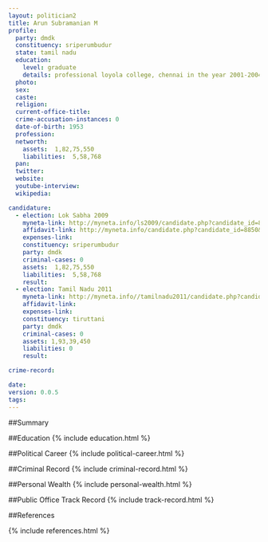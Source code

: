```yaml
---
layout: politician2
title: Arun Subramanian M
profile: 
  party: dmdk
  constituency: sriperumbudur
  state: tamil nadu
  education: 
    level: graduate
    details: professional loyola college, chennai in the year 2001-2004
  photo: 
  sex: 
  caste: 
  religion: 
  current-office-title: 
  crime-accusation-instances: 0
  date-of-birth: 1953
  profession: 
  networth: 
    assets:  1,82,75,550
    liabilities:  5,58,768
  pan: 
  twitter: 
  website: 
  youtube-interview: 
  wikipedia: 

candidature: 
  - election: Lok Sabha 2009
    myneta-link: http://myneta.info/ls2009/candidate.php?candidate_id=8850
    affidavit-link: http://myneta.info/candidate.php?candidate_id=8850&scan=original
    expenses-link: 
    constituency: sriperumbudur 
    party: dmdk
    criminal-cases: 0
    assets:  1,82,75,550
    liabilities:  5,58,768
    result:  
  - election: Tamil Nadu 2011
    myneta-link: http://myneta.info//tamilnadu2011/candidate.php?candidate_id=478
    affidavit-link: 
    expenses-link: 
    constituency: tiruttani 
    party: dmdk
    criminal-cases: 0
    assets: 1,93,39,450
    liabilities: 0
    result:  

crime-record: 

date: 
version: 0.0.5
tags: 
---
```

##Summary


##Education
{% include education.html %}


##Political Career
{% include political-career.html %}


##Criminal Record
{% include criminal-record.html %}


##Personal Wealth
{% include personal-wealth.html %}


##Public Office Track Record
{% include track-record.html %}


##References


{% include references.html %}